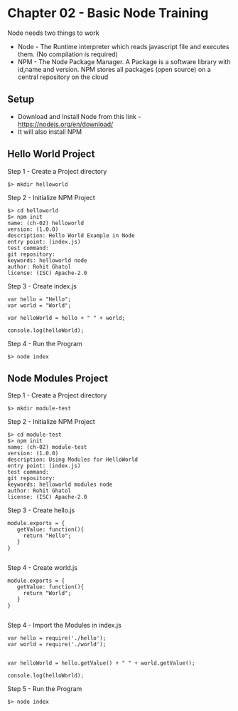 # Chapter 02 - Basic Node Training

Node needs two things to work
 * Node - The Runtime interpreter which reads javascript file and executes them. (No compilation is required)
 * NPM - The Node Package Manager. A Package is a software library with id,name and version. NPM stores all packages (open source) on a central repository on the cloud

## Setup 

 * Download and Install Node from this link - https://nodejs.org/en/download/
 * It will also install NPM
 
## Hello World Project
 
 Step 1 - Create a Project directory
 
 ```
 $> mkdir helloworld
 ```
 
 Step 2 - Initialize NPM Project
 
 ```
 $> cd helloworld
 $> npm init
 name: (ch-02) helloworld
 version: (1.0.0) 
 description: Hello World Example in Node 
 entry point: (index.js) 
 test command: 
 git repository: 
 keywords: helloworld node
 author: Rohit Ghatol
 license: (ISC) Apache-2.0
 
 ```
 
 Step 3 - Create index.js
 
 ```
 var hello = "Hello";
 var world = "World";
 
 var helloWorld = hello + " " + world;
 
 console.log(helloWorld);
 
 ```
 
 Step 4 - Run the Program
 
 ```
 $> node index
 ```
 
## Node Modules Project
 
 Step 1 - Create a Project directory
 
 ```
 $> mkdir module-test
 ```
 
 Step 2 - Initialize NPM Project
 
 ```
 $> cd module-test
 $> npm init
 name: (ch-02) module-test
 version: (1.0.0) 
 description: Using Modules for HelloWorld 
 entry point: (index.js) 
 test command: 
 git repository: 
 keywords: helloworld modules node
 author: Rohit Ghatol
 license: (ISC) Apache-2.0
 
 ```
 
 Step 3 - Create hello.js
 
 ```
 module.exports = {
    getValue: function(){
      return "Hello";
    }  
 }

 
 ```

  Step 4 - Create world.js
  
  ```
  module.exports = {
     getValue: function(){
       return "World";
     }  
  }
 
  
  ```

 Step 4 - Import the Modules in index.js
 
 
  
  ```
  var hello = require('./hello');
  var world = require('./world');
  
  
  var helloWorld = hello.getValue() + " " + world.getValue();
  
  console.log(helloWorld);
  
  ```
 
  Step 5 - Run the Program
   
   ```
   $> node index
   ``` 